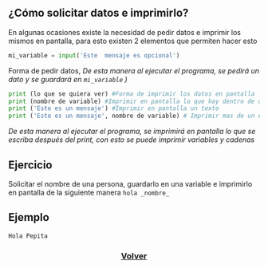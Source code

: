 ## ¿Cómo solicitar datos e imprimirlo?

En algunas ocasiones existe la necesidad de pedir datos e imprimir los mismos en pantalla, para esto existen 2 elementos que permiten hacer esto

```python
mi_variable = input('Este  mensaje es opcional')
```

Forma de pedir datos, _De esta manera al ejecutar el programa, se pedirá un dato y se guardará en `mi_variable` )_

```python
print (lo que se quiera ver) #Forma de imprimir los datos en pantalla
print (nombre de variable) #Imprimir en pantalla lo que hay dentro de una variable
print ('Este es un mensaje') #Imprimir en pantalla un texto
print ('Este es un mensaje', nombre de variable) # Imprimir mas de un elemento en la misma linea
```
_De esta manera al ejecutar el programa, se imprimirá en pantalla lo que se escriba después del print, con esto se puede imprimir variables y cadenas_

## Ejercicio

Solicitar el nombre de una persona, guardarlo en una variable e imprimirlo en pantalla de la siguiente manera `hola _nombre_`

## Ejemplo

`Hola Pepita`


<h3><p align="center">
	<a href="./README.md">Volver</a>
</p></h3>
